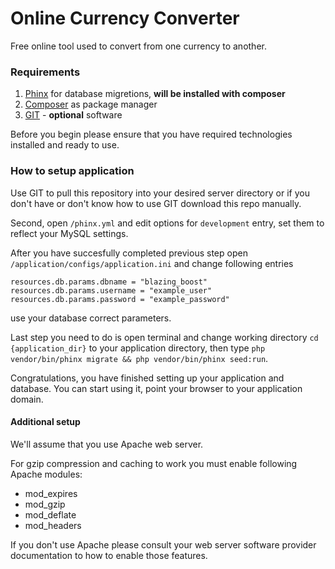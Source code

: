 # Online Currency Converter

Free online tool used to convert from one currency to another.

### Requirements

 1. [Phinx](https://github.com/robmorgan/phinx) for database migretions, **will be installed with composer**
 2. [Composer](https://getcomposer.org/) as package manager
 3. [GIT](https://git-scm.com/) - **optional** software

Before you begin please ensure that you have required technologies installed and ready to use.

### How to setup application

Use GIT to pull this repository into your desired server directory or if you don't have or don't know how to use GIT download this repo manually.

Second, open `/phinx.yml` and edit options for `development` entry, set them to reflect your MySQL settings.

After you have succesfully completed previous step open `/application/configs/application.ini` and change following entries
 ```
 resources.db.params.dbname = "blazing_boost"
 resources.db.params.username = "example_user"
 resources.db.params.password = "example_password"
```
use your database correct parameters.

Last step you need to do is open terminal and change working directory `cd {application_dir}` to your application directory, then type `php vendor/bin/phinx migrate && php vendor/bin/phinx seed:run`.

Congratulations, you have finished setting up your application and database.
You can start using it, point your browser to your application domain.

#### Additional setup

We'll assume that you use Apache web server.

For gzip compression and caching to work you must enable following Apache modules:
 * mod_expires
 * mod_gzip
 * mod_deflate
 * mod_headers

If you don't use Apache please consult your web server software provider documentation to how to enable those features.
  